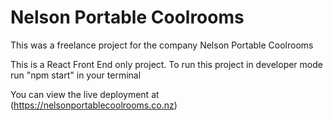 # Nelson Portable Coolrooms

This was a freelance project for the company Nelson Portable Coolrooms

This is a React Front End only project. To run this project in developer mode run "npm start" in your terminal 

You can view the live deployment at (https://nelsonportablecoolrooms.co.nz)
